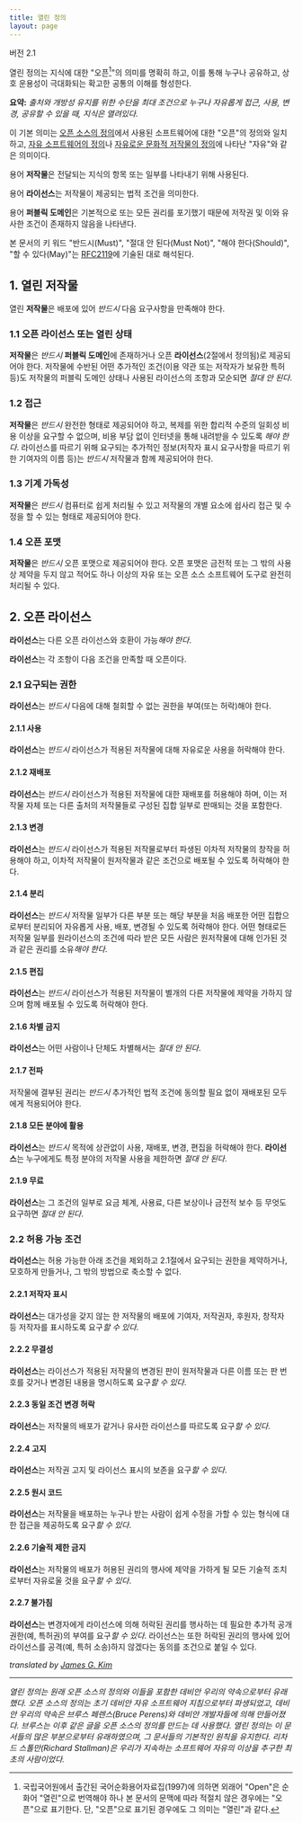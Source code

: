 ```yaml
---
title: 열린 정의
layout: page
---
```


버전 2.1

열린 정의는 지식에 대한 "오픈[^open]"의 의미를 명확히 하고, 이를 통해 누구나 공유하고, 상호 운용성이 극대화되는 확고한 공통의 이해를 형성한다.

**요약:** *출처와 개방성 유지를 위한 수단을 최대 조건으로 누구나 자유롭게 접근, 사용, 변경, 공유할 수 있을 때, 지식은 열려있다.*

이 기본 의미는 [오픈 소스의 정의](https://ko.wikipedia.org/wiki/오픈_소스의_정의)에서 사용된 소프트웨어에 대한 "오픈"의 정의와 일치하고, [자유 소프트웨어의 정의](https://ko.wikipedia.org/wiki/자유_소프트웨어의_정의)나 [자유로운 문화적 저작물의 정의](http://freedomdefined.org/Definition/Ko)에 나타난 "자유"와 같은 의미이다.

용어 **저작물**은 전달되는 지식의 항목 또는 일부를 나타내기 위해 사용된다.

용어 **라이선스**는 저작물이 제공되는 법적 조건을 의미한다.

용어 **퍼블릭 도메인**은 기본적으로 또는 모든 권리를 포기했기 때문에 저작권 및 이와 유사한 조건이 존재하지 않음을 나타낸다.

본 문서의 키 워드 "반드시(Must)", "절대 안 된다(Must Not)", "해야 한다(Should)", "할 수 있다(May)"는 [RFC2119](https://tools.ietf.org/html/rfc2119)에 기술된 대로 해석된다.

## 1. 열린 저작물

열린 **저작물**은 배포에 있어 *반드시* 다음 요구사항을 만족해야 한다.

### 1.1 오픈 라이선스 또는 열린 상태

**저작물**은 *반드시* **퍼블릭 도메인**에 존재하거나 오픈 **라이선스**(2절에서 정의됨)로 제공되어야 한다. 저작물에 수반된 어떤 추가적인 조건(이용 약관 또는 저작자가 보유한 특허 등)도 저작물의 퍼블릭 도메인 상태나 사용된 라이선스의 조항과 모순되면 *절대 안 된다*.

### 1.2 접근

**저작물**은 *반드시* 완전한 형태로 제공되어야 하고, 복제를 위한 합리적 수준의 일회성 비용 이상을 요구할 수 없으며, 비용 부담 없이 인터넷을 통해 내려받을 수 있도록 *해야 한다*. 라이선스를 따르기 위해 요구되는 추가적인 정보(저작자 표시 요구사항을 따르기 위한 기여자의 이름 등)는 *반드시* 저작물과 함께 제공되어야 한다.

### 1.3 기계 가독성

**저작물**은 *반드시* 컴퓨터로 쉽게 처리될 수 있고 저작물의 개별 요소에 쉽사리 접근 및 수정을 할 수 있는 형태로 제공되어야 한다.

### 1.4 오픈 포맷

**저작물**은 *반드시* 오픈 포맷으로 제공되어야 한다. 오픈 포맷은 금전적 또는 그 밖의 사용상 제약을 두지 않고 적어도 하나 이상의 자유 또는 오픈 소스 소프트웨어 도구로 완전히 처리될 수 있다.


## 2. 오픈 라이선스

**라이선스**는 다른 오픈 라이선스와 호환이 가능*해야 한다*.

**라이선스**는 각 조항이 다음 조건을 만족할 때 오픈이다.

### 2.1 요구되는 권한

**라이선스**는 *반드시* 다음에 대해 철회할 수 없는 권한을 부여(또는 허락)해야 한다.

#### 2.1.1 사용

**라이선스**는 *반드시* 라이선스가 적용된 저작물에 대해 자유로운 사용을 허락해야 한다.

#### 2.1.2 재배포

**라이선스**는 *반드시* 라이선스가 적용된 저작물에 대한 재배포를 허용해야 하며, 이는 저작물 자체 또는 다른 출처의 저작물들로 구성된 집합 일부로 판매되는 것을 포함한다.

#### 2.1.3 변경

**라이선스**는 *반드시* 라이선스가 적용된 저작물로부터 파생된 이차적 저작물의 창작을 허용해야 하고, 이차적 저작물이 원저작물과 같은 조건으로 배포될 수 있도록 허락해야 한다.

#### 2.1.4 분리

**라이선스**는 *반드시* 저작물 일부가 다른 부분 또는 해당 부분을 처음 배포한 어떤 집합으로부터 분리되어 자유롭게 사용, 배포, 변경될 수 있도록 허락해야 한다. 어떤 형태로든 저작물 일부를 원라이선스의 조건에 따라 받은 모든 사람은 원저작물에 대해 인가된 것과 같은 권리를 소유*해야 한다*.

#### 2.1.5 편집

**라이선스**는 *반드시* 라이선스가 적용된 저작물이 별개의 다른 저작물에 제약을 가하지 않으며 함께 배포될 수 있도록 허락해야 한다.

#### 2.1.6 차별 금지

**라이선스**는 어떤 사람이나 단체도 차별해서는 *절대 안 된다*.

#### 2.1.7 전파

저작물에 결부된 권리는 *반드시* 추가적인 법적 조건에 동의할 필요 없이 재배포된 모두에게 적용되어야 한다.

#### 2.1.8 모든 분야에 활용

**라이선스**는 *반드시* 목적에 상관없이 사용, 재배포, 변경, 편집을 허락해야 한다. **라이선스**는 누구에게도 특정 분야의 저작물 사용을 제한하면 *절대 안 된다*.

#### 2.1.9 무료

**라이선스**는 그 조건의 일부로 요금 체계, 사용료, 다른 보상이나 금전적 보수 등 무엇도 요구하면 *절대 안 된다*.

### 2.2 허용 가능 조건

**라이선스**는 허용 가능한 아래 조건을 제외하고 2.1절에서 요구되는 권한을 제약하거나, 모호하게 만들거나, 그 밖의 방법으로 축소할 수 없다.

#### 2.2.1 저작자 표시

**라이선스**는 대가성을 갖지 않는 한 저작물의 배포에 기여자, 저작권자, 후원자, 창작자 등 저작자를 표시하도록 요구*할 수 있다*.

#### 2.2.2 무결성

**라이선스**는 라이선스가 적용된 저작물의 변경된 판이 원저작물과 다른 이름 또는 판 번호를 갖거나 변경된 내용을 명시하도록 요구*할 수 있다*.

#### 2.2.3 동일 조건 변경 허락

**라이선스**는 저작물의 배포가 같거나 유사한 라이선스를 따르도록 요구*할 수 있다*.

#### 2.2.4 고지

**라이선스**는 저작권 고지 및 라이선스 표시의 보존을 요구*할 수 있다*.

#### 2.2.5 원시 코드

**라이선스**는 저작물을 배포하는 누구나 받는 사람이 쉽게 수정을 가할 수 있는 형식에 대한 접근을 제공하도록 요구*할 수 있다*.

#### 2.2.6 기술적 제한 금지

**라이선스**는 저작물의 배포가 허용된 권리의 행사에 제약을 가하게 될 모든 기술적 조치로부터 자유로울 것을 요구*할 수 있다*.

#### 2.2.7 불가침

**라이선스**는 변경자에게 라이선스에 의해 허락된 권리를 행사하는 데 필요한 추가적 공개 권한(예, 특허권)의 부여를 요구*할 수 있다*. 라이선스는 또한 허락된 권리의 행사에 있어 라이선스를 공격(예, 특허 소송)하지 않겠다는 동의를 조건으로 붙일 수 있다.

*translated by [James G. Kim](http://jayg.org/)*

[^open]: 국립국어원에서 출간된 국어순화용어자료집(1997)에 의하면 외래어 "Open"은 순화어 "열린"으로 번역해야 하나 본 문서의 문맥에 따라 적절치 않은 경우에는 "오픈"으로 표기한다. 단, "오픈"으로 표기된 경우에도 그 의미는 "열린"과 같다.

----
*열린 정의는 원래 오픈 소스의 정의와 이들을 포함한 데비안 우리의 약속으로부터 유래했다. 오픈 소스의 정의는 초기 데비안 자유 소프트웨어 지침으로부터 파생되었고, 데비안 우리의 약속은 브루스 페렌스(Bruce Perens)와 데비안 개발자들에 의해 만들어졌다. 브루스는 이후 같은 글을 오픈 소스의 정의를 만드는 데 사용했다. 열린 정의는 이 문서들의 많은 부분으로부터 유래하였으며, 그 문서들의 기본적인 원칙을 유지한다. 리차드 스톨만(Richard Stallman)은 우리가 지속하는 소프트웨어 자유의 이상을 추구한 최초의 사람이었다.*
